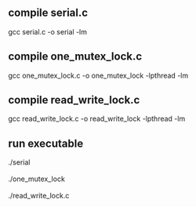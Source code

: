 ## compile serial.c
gcc serial.c -o serial -lm

## compile one_mutex_lock.c
gcc one_mutex_lock.c -o one_mutex_lock -lpthread -lm

## compile read_write_lock.c
gcc read_write_lock.c -o read_write_lock -lpthread -lm

## run executable

./serial
</br></br>
./one_mutex_lock
</br></br>
./read_write_lock.c